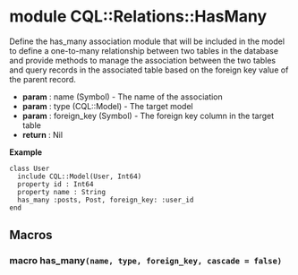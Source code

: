 # module CQL::Relations::HasMany

Define the has_many association module that will be included in the model
to define a one-to-many relationship between two tables in the database
and provide methods to manage the association between the two tables and
query records in the associated table based on the foreign key value of
the parent record.

- **param** : name (Symbol) - The name of the association
- **param** : type (CQL::Model) - The target model
- **param** : foreign_key (Symbol) - The foreign key column in the target table
- **return** : Nil

**Example**

```crystal
class User
  include CQL::Model(User, Int64)
  property id : Int64
  property name : String
  has_many :posts, Post, foreign_key: :user_id
end
```

## Macros

### macro has_many`(name, type, foreign_key, cascade = false)`
